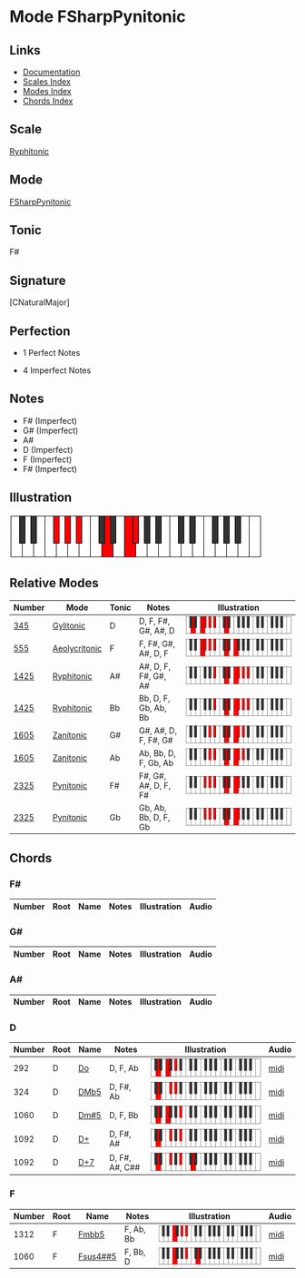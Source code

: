 # Mode FSharpPynitonic

## Links

- [Documentation](index.md)
- [Scales Index](Scales.md)
- [Modes Index](Modes.md)
- [Chords Index](Chords.md)

## Scale

[Ryphitonic](ScaleRyphitonic.md)

## Mode

[FSharpPynitonic](ModeFSharpPynitonic.md)

## Tonic

F#

## Signature

[CNaturalMajor]

## Perfection

 - 1 Perfect Notes

 - 4 Imperfect Notes

## Notes

- F# (Imperfect)
- G# (Imperfect)
- A#
- D (Imperfect)
- F (Imperfect)
- F# (Imperfect)

## Illustration

![FSharpPynitonic](ModeFSharpPynitonic.png)

## Relative Modes

| Number | Mode | Tonic | Notes | Illustration |
|--------|------|-------|-------|--------------|
| [345](https://ianring.com/musictheory/scales/345) | [Gylitonic](ModeGylitonic.md) | D | D, F, F#, G#, A#, D | ![DNaturalGylitonic](ModeDNaturalGylitonic.png) |
| [555](https://ianring.com/musictheory/scales/555) | [Aeolycritonic](ModeAeolycritonic.md) | F | F, F#, G#, A#, D, F | ![FNaturalAeolycritonic](ModeFNaturalAeolycritonic.png) |
| [1425](https://ianring.com/musictheory/scales/1425) | [Ryphitonic](ModeRyphitonic.md) | A# | A#, D, F, F#, G#, A# | ![ASharpRyphitonic](ModeASharpRyphitonic.png) |
| [1425](https://ianring.com/musictheory/scales/1425) | [Ryphitonic](ModeRyphitonic.md) | Bb | Bb, D, F, Gb, Ab, Bb | ![BFlatRyphitonic](ModeBFlatRyphitonic.png) |
| [1605](https://ianring.com/musictheory/scales/1605) | [Zanitonic](ModeZanitonic.md) | G# | G#, A#, D, F, F#, G# | ![GSharpZanitonic](ModeGSharpZanitonic.png) |
| [1605](https://ianring.com/musictheory/scales/1605) | [Zanitonic](ModeZanitonic.md) | Ab | Ab, Bb, D, F, Gb, Ab | ![AFlatZanitonic](ModeAFlatZanitonic.png) |
| [2325](https://ianring.com/musictheory/scales/2325) | [Pynitonic](ModePynitonic.md) | F# | F#, G#, A#, D, F, F# | ![FSharpPynitonic](ModeFSharpPynitonic.png) |
| [2325](https://ianring.com/musictheory/scales/2325) | [Pynitonic](ModePynitonic.md) | Gb | Gb, Ab, Bb, D, F, Gb | ![GFlatPynitonic](ModeGFlatPynitonic.png) |

## Chords

### F#

| Number | Root | Name | Notes | Illustration | Audio |
|--------|------|------|-------|--------------|-------|

### G#

| Number | Root | Name | Notes | Illustration | Audio |
|--------|------|------|-------|--------------|-------|

### A#

| Number | Root | Name | Notes | Illustration | Audio |
|--------|------|------|-------|--------------|-------|

### D

| Number | Root | Name | Notes | Illustration | Audio |
|--------|------|------|-------|--------------|-------|
| 292 | D | [Do](ChordDNaturalDiminished.md) | D, F, Ab | ![Do](ChordDNaturalDiminishedRootPosition.png) | [midi](ChordDNaturalDiminishedRootPosition.mid) |
| 324 | D | [DMb5](ChordDNaturalMajorFlatFifth.md) | D, F#, Ab | ![DMb5](ChordDNaturalMajorFlatFifthRootPosition.png) | [midi](ChordDNaturalMajorFlatFifthRootPosition.mid) |
| 1060 | D | [Dm#5](ChordDNaturalMinorSharpFifth.md) | D, F, Bb | ![Dm#5](ChordDNaturalMinorSharpFifthRootPosition.png) | [midi](ChordDNaturalMinorSharpFifthRootPosition.mid) |
| 1092 | D | [D+](ChordDNaturalAugmented.md) | D, F#, A# | ![D+](ChordDNaturalAugmentedRootPosition.png) | [midi](ChordDNaturalAugmentedRootPosition.mid) |
| 1092 | D | [D+7](ChordDNaturalAugmentedAugmentedSeventh.md) | D, F#, A#, C## | ![D+7](ChordDNaturalAugmentedAugmentedSeventhRootPosition.png) | [midi](ChordDNaturalAugmentedAugmentedSeventhRootPosition.mid) |

### F

| Number | Root | Name | Notes | Illustration | Audio |
|--------|------|------|-------|--------------|-------|
| 1312 | F | [Fmbb5](ChordFNaturalMinorDoubleFlatFifth.md) | F, Ab, Bb | ![Fmbb5](ChordFNaturalMinorDoubleFlatFifthRootPosition.png) | [midi](ChordFNaturalMinorDoubleFlatFifthRootPosition.mid) |
| 1060 | F | [Fsus4##5](ChordFNaturalSuspendedFourthDoubleSharpFifth.md) | F, Bb, D | ![Fsus4##5](ChordFNaturalSuspendedFourthDoubleSharpFifthRootPosition.png) | [midi](ChordFNaturalSuspendedFourthDoubleSharpFifthRootPosition.mid) |

